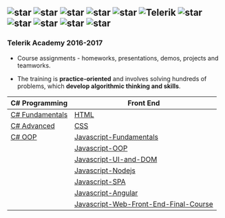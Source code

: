 ## ![star](https://github.com/martinboykov/Telerik_Academy/blob/master/images/star23.jpg)  ![star](https://github.com/martinboykov/Telerik_Academy/blob/master/images/star23.jpg)  ![star](https://github.com/martinboykov/Telerik_Academy/blob/master/images/star23.jpg)  ![star](https://github.com/martinboykov/Telerik_Academy/blob/master/images/star23.jpg)  ![star](https://github.com/martinboykov/Telerik_Academy/blob/master/images/star23.jpg)   ![Telerik](https://github.com/martinboykov/Telerik_Academy/blob/master/images/telerik-academy-logo.jpg)   ![star](https://github.com/martinboykov/Telerik_Academy/blob/master/images/star23.jpg)  ![star](https://github.com/martinboykov/Telerik_Academy/blob/master/images/star23.jpg)  ![star](https://github.com/martinboykov/Telerik_Academy/blob/master/images/star23.jpg)  ![star](https://github.com/martinboykov/Telerik_Academy/blob/master/images/star23.jpg)  ![star](https://github.com/martinboykov/Telerik_Academy/blob/master/images/star23.jpg)

### Telerik Academy 2016-2017

* Course assignments - homeworks, presentations, demos, projects and teamworks.

* The training is **practice-oriented** and involves solving hundreds of problems,
which **develop algorithmic thinking and skills**.

| C# Programming                              | Front End                                                                                                               |
| ------------------------------------------- | ------------------------------------------------------------------------------------------------------------------------|
| [C# Fundamentals](CSharp/CSharp%20Part%201) | [HTML](Front-end/HTML)                                                                                                  |
| [C# Advanced](CSharp/CSharp%20Part%202)     | [CSS](Front-end/CSS)                                                                                                    |
| [C# OOP](CSharp/OOP)                        | [Javascript-Fundamentals](Front-end/Javascript-Fundamentals)                                                            |
|                                             | [Javascript-OOP](Front-end/Javascript-OOP)                                                                              |
|                                             | [Javascript-UI-and-DOM](Front-end/Javascript-UI-and-DOM)                                                                |
|                                             | [Javascript-Nodejs](Front-end/Javascript-Nodejs/Course_Work)                                                                        |
|                                             | [Javascript-SPA](Front-end/Javascript-SPA/Library)                                                                              |
|                                             | [Javascript-Angular](Front-end/Javascript-Angular/Course_work/Snap_It)                                                                      |
|                                             | [Javascript-Web-Front-End-Final-Course](Front-end/Javascript-Web-Front-End-Final-Course/TheArtOfBoxing)                                |

